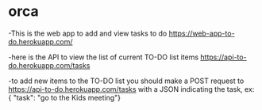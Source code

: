 # orca
-This is the web app to add and view tasks to do https://web-app-to-do.herokuapp.com/

-here is the API to view the  list of current TO-DO list items https://api-to-do.herokuapp.com/tasks

-to add  new items to the TO-DO list you should make a POST request to https://api-to-do.herokuapp.com/tasks 
with a JSON indicating the task, ex: { "task": "go to the Kids meeting"}

